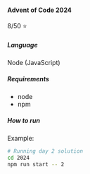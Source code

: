 #### Advent of Code 2024

8/50 :star:

##### Language

Node (JavaScript)

##### Requirements

-   node
-   npm

##### How to run

Example:

```bash
# Running day 2 solution
cd 2024
npm run start -- 2
```

